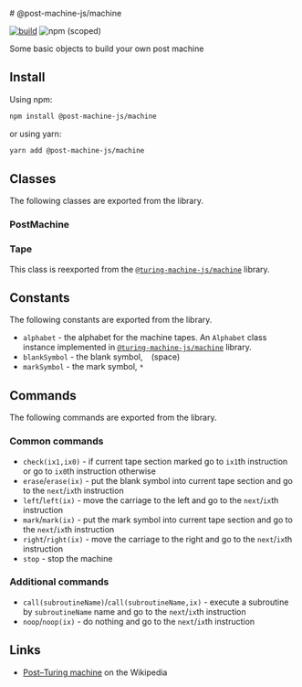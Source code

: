 \# @post-machine-js/machine

[![build](https://github.com/mellonis/post-machine-js/actions/workflows/main.yml/badge.svg?branch=master)](https://github.com/mellonis/post-machine-js/actions/workflows/main.yml)
![npm (scoped)](https://img.shields.io/npm/v/@post-machine-js/machine)

Some basic objects to build your own post machine  

## Install

Using npm:

```sh
npm install @post-machine-js/machine
```

or using yarn:

```sh
yarn add @post-machine-js/machine
```

## Classes

The following classes are exported from the library.

### PostMachine

### Tape

This class is reexported from the [`@turing-machine-js/machine`](https://github.com/mellonis/turing-machine-js/tree/master/packages/machine) library.

## Constants

The following constants are exported from the library.

* `alphabet` - the alphabet for the machine tapes. An `Alphabet` class instance implemented in [`@turing-machine-js/machine`](https://github.com/mellonis/turing-machine-js/tree/master/packages/machine) library.
* `blankSymbol` - the blank symbol, ` ` (space)
* `markSymbol` - the mark symbol, `*`

## Commands

The following commands are exported from the library.

### Common commands

* `check(ix1,ix0)` - if current tape section marked go to `ix1`th instruction or go to `ix0`th instruction otherwise
* `erase`/`erase(ix)` - put the blank symbol into current tape section and go to the `next`/`ix`th instruction
* `left`/`left(ix)` - move the carriage to the left and go to the `next`/`ix`th instruction
* `mark`/`mark(ix)` - put the mark symbol into current tape section and go to the `next`/`ix`th instruction
* `right`/`right(ix)` - move the carriage to the right and go to the `next`/`ix`th instruction
* `stop` - stop the machine

### Additional commands

* `call(subroutineName)`/`call(subroutineName,ix)` - execute a subroutine by `subroutineName` name and go to the `next`/`ix`th instruction
* `noop`/`noop(ix)` - do nothing and go to the `next`/`ix`th instruction

## Links

- [Post–Turing machine](https://en.wikipedia.org/wiki/Post–Turing_machine) on the Wikipedia
